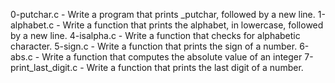 0-putchar.c - Write a program that prints _putchar, followed by a new line.
1-alphabet.c - Write a function that prints the alphabet, in lowercase, followed by a new line.
4-isalpha.c - Write a function that checks for alphabetic character. 
5-sign.c - Write a function that prints the sign of a number.
6-abs.c - Write a function that computes the absolute value of an integer
7-print_last_digit.c - Write a function that prints the last digit of a number.
